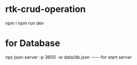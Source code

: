 # rtk-crud-operation

npm i
npm run dev

# for Database

npx json-server -p 3600 -w data/db.json -----for start server
